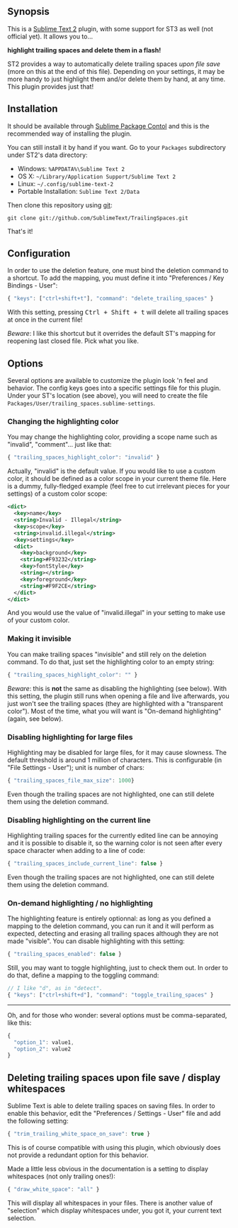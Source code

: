 ## Synopsis

This is a [Sublime Text 2](http://www.sublimetext.com/2) plugin, with some support for ST3 as well
(not official yet). It allows you to…

**highlight trailing spaces and delete them in a flash!**

ST2 provides a way to automatically delete trailing spaces *upon file save* (more on this at the end of this file).
Depending on your settings, it may be more handy to just highlight them and/or
delete them by hand, at any time. This plugin provides just that!

## Installation

It should be available through [Sublime Package Contol](http://wbond.net/sublime_packages/package_control) and
this is the recommended way of installing the plugin.

You can still install it by hand if you want. Go to your `Packages` subdirectory under ST2's data directory:

* Windows: `%APPDATA%\Sublime Text 2`
* OS X: `~/Library/Application Support/Sublime Text 2`
* Linux: `~/.config/sublime-text-2`
* Portable Installation: `Sublime Text 2/Data`

Then clone this repository using [git](http://git-scm.com):

    git clone git://github.com/SublimeText/TrailingSpaces.git

That's it!

## Configuration

In order to use the deletion feature, one must bind the deletion command to a shortcut. To add the mapping,
you must define it into "Preferences / Key Bindings - User":

``` js
{ "keys": ["ctrl+shift+t"], "command": "delete_trailing_spaces" }
```

With this setting, pressing <kbd>Ctrl + Shift + t</kbd> will delete all trailing spaces at once in the current file!

*Beware*: I like this shortcut but it overrides the default ST's mapping for reopening last closed file. Pick what you like.

## Options

Several options are available to customize the plugin look 'n feel and behavior. The
config keys goes into a specific settings file for this plugin. Under your ST's location (see above), you
will need to create the file `Packages/User/trailing_spaces.sublime-settings`.

### Changing the highlighting color

You may change the highlighting color, providing a scope name such as "invalid", "comment"… just like that:

``` js
{ "trailing_spaces_highlight_color": "invalid" }
```

Actually, "invalid" is the default value. If you would like to use a custom color,
it should be defined as a color scope in your current theme file. Here is a dummy, fully-fledged
example (feel free to cut irrelevant pieces for your settings) of a custom color scope:

``` xml
<dict>
  <key>name</key>
  <string>Invalid - Illegal</string>
  <key>scope</key>
  <string>invalid.illegal</string>
  <key>settings</key>
  <dict>
    <key>background</key>
    <string>#F93232</string>
    <key>fontStyle</key>
    <string></string>
    <key>foreground</key>
    <string>#F9F2CE</string>
  </dict>
</dict>
```

And you would use the value of "invalid.illegal" in your setting to make use of your custom color.

### Making it invisible

You can make trailing spaces "invisible" and still rely on the deletion command. To do that, just
set the highlighting color to an empty string:

``` js
{ "trailing_spaces_highlight_color": "" }
```

*Beware*: this is **not** the same as disabling the highlighting (see below). With this setting, the plugin still
runs when opening a file and live afterwards, you just won't see the trailing spaces (they are highlighted with
a "transparent color"). Most of the time, what you will want is "On-demand highlighting" (again, see below).

### Disabling highlighting for large files

Highlighting may be disabled for large files, for it may cause slowness. The default threshold
is around 1 million of characters. This is configurable (in "File Settings - User"); unit is number of chars:

``` js
{ "trailing_spaces_file_max_size": 1000}
```

Even though the trailing spaces are not highlighted, one can still delete them
using the deletion command.

### Disabling highlighting on the current line

Highlighting trailing spaces for the currently edited line can be annoying and it is possible
to disable it, so the warning color is not seen after every space character when adding to a
line of code:

``` js
{ "trailing_spaces_include_current_line": false }
```

Even though the trailing spaces are not highlighted, one can still delete them
using the deletion command.

### On-demand highlighting / no highlighting

The highlighting feature is entirely optionnal: as long as you defined a mapping to the deletion
command, you can run it and it will perform as expected, detecting and erasing all trailing spaces
although they are not made "visible". You can disable highlighting with this setting:

``` js
{ "trailing_spaces_enabled": false }
```

Still, you may want to toggle highlighting, just to check them out. In order to do that, define a
mapping to the toggling command:

``` js
// I like "d", as in "detect".
{ "keys": ["ctrl+shift+d"], "command": "toggle_trailing_spaces" }
```

----

Oh, and for those who wonder: several options must be comma-separated, like this:

``` js
{
  "option_1": value1,
  "option_2": value2
}
```

## Deleting trailing spaces upon file save / display whitespaces

Sublime Text is able to delete trailing spaces on saving files. In order to enable this behavior, edit the
"Preferences / Settings - User" file and add the following setting:

``` js
{ "trim_trailing_white_space_on_save": true }
```

This is of course compatible with using this plugin, which obviously does not provide a redundant option
for this behavior.

Made a little less obvious in the documentation is a setting to display whitespaces (not only trailing ones!):

``` js
{ "draw_white_space": "all" }
```

This will display all whitespaces in your files. There is another value of "selection" which display whitespaces
under, you got it, your current text selection.
